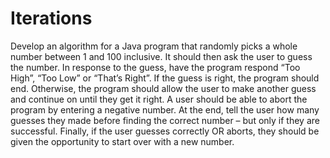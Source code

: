# Iterations
Develop an algorithm for a Java program that randomly picks a whole number between 1 and 100 inclusive. It should then ask the user to guess
the number. In response to the guess, have the program respond “Too High”, “Too Low” or “That’s Right”.
If the guess is right, the program should end. Otherwise, the program should allow the user to make another guess and continue on until they get it right. A user should be able to abort the
program by entering a negative number.
At the end, tell the user how many guesses they made before finding the correct number – but only if they are successful.
Finally, if the user guesses correctly OR aborts, they should be given the opportunity to start over with a new number.
